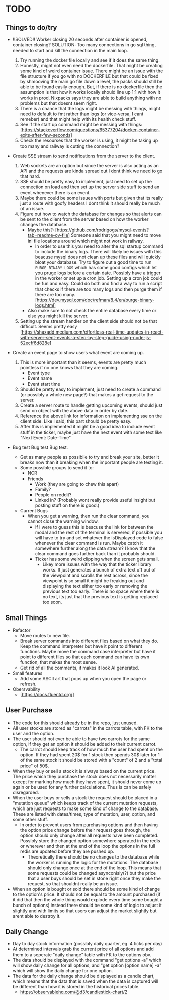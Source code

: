 # TODO

## **Things to do/try** 
* !!SOLVED!! Worker closing 20 seconds after container is opened, container closing?
SOLUTION: Too many connections in go sql thing, needed to start and kill the connection in the main loop.
	1) Try running the docker file locally and see if it does the same thing.
 	2) Honestly, might not even need the dockerfile. That might be creating some kind of weird container issue. There might be an issue with the file structure if you go with no DOCKERFILE but that could be fixed by shmooving the main.go file down a level, the packs should still be able to be found easily enough. But, if there is no dockerfile then the assumption is that how it works locally should line up 1:1 with how it works in prod. Nixpacks says they are able to build anything with no problems but that doesnt seem right.
  	3) There is a chance that the logs might be messing with things, might need to default to fmt rather than logs (or vice-versa, I cant remeber) and that might help with its health check stuff.
 	4) See if the start up command might be messing with things: [https://stackoverflow.com/questions/65377204/docker-container-exits-after-few-seconds]
  	5) Check the resourses that the worker is using, it might be taking up too many and railway is cutting the connection?

* Create SSE stream to send notifications from the server to the client.
	1) Web sockets are an option but since the server is also acting as an API and the requests are kinda spread out I dont think we need to go that hard.
	2) SSE should be pretty easy to implement, just need to set up the connection on load and then set up the server side stuff to send an event whenever there is an event.
 	3) Maybe there could be some issues with ports but given that its really just a route with goofy headers I dont think it should really be much of an issue.
	4) Figure out how to watch the database for changes so that alerts can be sent to the client from the server based on how the worker changes the database.
		* Maybe this?: [https://github.com/rodrigogs/mysql-events?tab=readme-ov-file] Someone said that you might need to move ini file locations around which might not work in railway.
  			* In order to use this you need to alter the sql startup command to include the binary logs. There will likely be issues with this beacuse mysql does not clean up these files and will quickly bloat your database. Try to figure out a good time to run `PURGE BINARY LOGS` which has some good configs which let you pruge logs before a certain date. Possibly have a trigger in the worker or set up a cron job. Setting up a cron job could be fun and easy. Could do both and find a way to run a script that checks if there are too many logs and then purge them if there are too many. [https://dev.mysql.com/doc/refman/8.4/en/purge-binary-logs.html]
  		* Also make sure to not check the entire database every time or else you might kill the server.
	5) Setting up the stream handler on the client side should not be that difficult. Seems pretty easy [https://shaxadd.medium.com/effortless-real-time-updates-in-react-with-server-sent-events-a-step-by-step-guide-using-node-js-52ecff6d828e]

* Create an event page to show users what event are coming up.
	1) This is more important than it seems, events are pretty much pointless if no one knows that they are coming.
		* Event type
  		* Event name
		* Event start time
	2) Should be pretty easy to implement, just need to create a command (or possibly a whole new page?) that makes a get request to the server.
	3) Create a server route to handle getting upcoming events, should just send on object with the above data in order by date.
 	4) Reference the above link for information on implementing sse on the client side. Like I said, this part should be pretty easy.
	5) After this is implemented it might be a good idea to include event stuff in the ticker, maybe just have the next event with some text like "Next Event: Date-Time"

* Bug test Bug test Bug test.
	* Get as many people as possibile to try and break your site, better it breaks now than it breaking when the important people are testing it.
 	* Some possible groups to send it to:
		* NCR
  		* Friends
    		* Work (they are going to chew this apart)
    		* Family?
      		* People on reddit?
        	* Linked in? (Probably wont really provide useful insight but posting stuff on there is good.)
	* Current Bugs
 		* When you get a warning, then run the clear command, you cannot close the warning window.
   			* If I were to guess this is beacuse the link for between the modal and the rest of the terminal is servered, if possible you will have to try and set whatever the isDisplayed code to false whenever the clear command is run. Maybe catch it somewhere further along the data stream? I know that the clear command goes further back than it probably should.
      		* Ticker has some weird clipping when the screen gets small.
        		* Likey more issues with the way that the ticker library works. It just generates a bunch of extra text off out of the viewpoint and scrolls the rest across, since the viewpoint is so small it might be freaking out and displaying the text either too early or removing the previous text too early. There is no space where there is no text, its just that the previous text is getting replaced too soon.
   
## **Small Things**
* Refactor
	* Move routes to new file.
 	* Break server commands into different files based on what they do. Keep the command interpreter but have it point to different functions. Maybe move the command case interpreter but have it point to different files so that each command can have its own function, that makes the most sense.
  	* Get rid of all the comments, it makes it look AI generated.
* Small features
	* Add some ASCII art that pops up when you open the page or refresh.
* Obersvability
	* [https://docs.fluentd.org/]

## **User Purchase**
* The code for this should already be in the repo, just unused. 
* All user stocks are stored as "carrots" in the carrots table, with FK to the user and the option.
* The user should not ever be able to have two carrots for the same option, if they get an option it should be added to their current carrot.
	* The carrot should keep track of how much the user had spent on the option. If they had spent 20$ for 1 stock then spends 30$ later for 1 of the same stock it should be stored with a "count" of 2 and a "total price" of 50$.
* When they buy or sell a stock it is always based on the current price. The price which they purchase the stock does not necessarily matter except for marking how much they have spent, it should never come up again or be used for any further calculations. Thus is can be safely disregarded.
* When the user buys or sells a stock the request should be placed in a "mutation queue" which keeps track of the current mutation requests, which are just requests to make some kind of change to the database. These are listed with dates/times, type of mutation, user, option, and some other stuff.
	* In order to prevent users from purchasing options and then having the option price change before their request goes through, the option should only change after all requests have been completed. Possibly store the changed option somewhere sperated in the redis or wherever and then at the end of the loop the options in the full redis are updated before they are pushed up.
		* Theoretically there should be no changes to the database while the worker is running the logic for the mutations. The database should only change once at the end of the loop. This means that some requests could be changed asynconisly(?) but the price that a user buys should be set in stone right once they make the request, so that shouldnt really be an issue.
* When an option is bought or sold there should be some kind of change to the option's price. It should not be equal to the amount purchased (if it did that then the whole thing would explode every time some bought a bunch of options) instead there should be some kind of logic to adjust it slightly and with limits so that users can adjust the market slightly but arent able to destroy it.
## **Daily Change**
* Day to day stock information (possibly daily quarter, eg. 4 ticks per day)
* At determined intervals grab the current price of all options and add them to a seperate "daily change" table with FK to the options obv.
* The data should be displayed with the command "get options -a" which will show daily change for all options, and "get option [option name] -a" which will show the daily change for one option.
* The data for the daily change should be displayed as a candle chart, which means that the data that is saved when the data is captured will be different than how it is stored in the historical prices table.
	* https://observablehq.com/@d3/candlestick-chart/2
